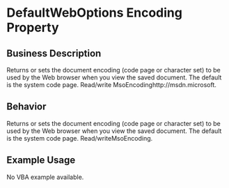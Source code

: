 # DefaultWebOptions Encoding Property

## Business Description
Returns or sets the document encoding (code page or character set) to be used by the Web browser when you view the saved document. The default is the system code page. Read/write MsoEncodinghttp://msdn.microsoft.

## Behavior
Returns or sets the document encoding (code page or character set) to be used by the Web browser when you view the saved document.  The default is the system code page. Read/writeMsoEncoding.

## Example Usage
No VBA example available.